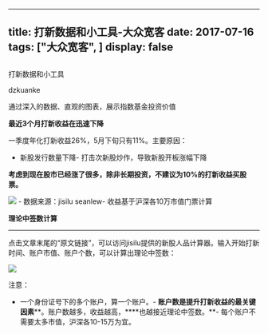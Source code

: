 
---
title:   打新数据和小工具-大众宽客
date: 2017-07-16
tags: ["大众宽客", ]
display: false
---


## 



打新数据和小工具




dzkuanke




通过深入的数据、直观的图表，展示指数基金投资价值


**最近3个月打新收益在迅速下降**



一季度年化打新收益26%，5月下旬只有11%。主要原因：
- 新股发行数量下降- 打击次新股炒作，导致新股开板涨幅下降


**考虑到现在股市已经涨了很多，除非长期投资，不建议为10%的打新收益买股票。**



<img data-s="300,640" data-type="png" src="http://mmbiz.qpic.cn/mmbiz_png/PKw3FQPmhIjmJRlhSs1LP2LicdhCbpg59ygjTrP0xxJ4q9z4fzHreMtkShMRF9xicU766NBAVbIgzPlDTSCg6qRQ/0?wx_fmt=png" class="" data-ratio="0.7442396313364056" data-w="868"/>
- 数据来源：jisilu seanlew- 收益基于沪深各10万市值门票计算




**理论中签数计算**

****

点击文章末尾的“原文链接”，可以访问jisilu提供的新股人品计算器。输入开始打新时间、账户市值、账户个数，可以计算出理论中签数：



<img data-s="300,640" data-type="png" src="http://mmbiz.qpic.cn/mmbiz_png/PKw3FQPmhIjmJRlhSs1LP2LicdhCbpg59Mbz5vymLibwdloLAkEISib39sicatXe0XtibaJzYicTN1iau64b9RcogPqaQ/0?wx_fmt=png" class="" data-ratio="0.36268068331143233" data-w="1522"/>



注意：
- 一个身份证号下的多个账户，算一个账户。- **账户数是提升打新收益的最关键因素****。账户数越多，收益越高，****也越接近理论中签数。**- 每个账户不需要太多市值，沪深各10-15万为宜。







